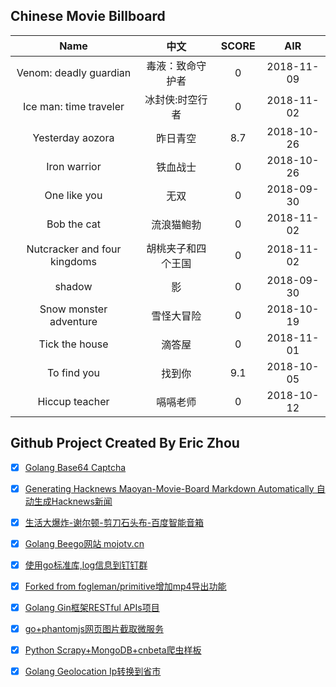 ## Chinese Movie Billboard
|   Name          | 中文           | SCORE   |  AIR|
|:-------------:|:-------------:| :-----:|:-----:|
|Venom: deadly guardian | 毒液：致命守护者 |0| 2018-11-09|
|Ice man: time traveler | 冰封侠:时空行者 |0| 2018-11-02|
|Yesterday aozora | 昨日青空 |8.7| 2018-10-26|
|Iron warrior | 铁血战士 |0| 2018-10-26|
|One like you | 无双 |0| 2018-09-30|
|Bob the cat | 流浪猫鲍勃 |0| 2018-11-02|
|Nutcracker and four kingdoms | 胡桃夹子和四个王国 |0| 2018-11-02|
|shadow | 影 |0| 2018-09-30|
|Snow monster adventure | 雪怪大冒险 |0| 2018-10-19|
|Tick the house | 滴答屋 |0| 2018-11-01|
|To find you | 找到你 |9.1| 2018-10-05|
|Hiccup teacher | 嗝嗝老师 |0| 2018-10-12|


## Github Project Created By Eric Zhou

- [x] [Golang Base64 Captcha](https://github.com/mojocn/base64Captcha)
- [x] [Generating Hacknews Maoyan-Movie-Board Markdown Automatically 自动生成Hacknews新闻](https://github.com/dejavuzhou/md-genie)
- [x] [生活大爆炸-谢尔顿-剪刀石头布-百度智能音箱](https://github.com/mojocn/dueros-bang-game)
- [x] [Golang Beego网站 mojotv.cn](https://github.com/mojocn/www.mojotv.cn)
- [x] [使用go标准库,log信息到钉钉群](https://github.com/mojocn/dooger)
- [x] [Forked from fogleman/primitive增加mp4导出功能](https://github.com/mojocn/primitive)
- [x] [Golang Gin框架RESTful APIs项目](https://github.com/JJJJJJJerk/ezier-golang-web-api-framework)
- [x] [go+phantomjs网页图片截取微服务](https://github.com/mojocn/screen_shot)
- [x] [Python Scrapy+MongoDB+cnbeta爬虫样板](https://github.com/mojocn/scrapy_mongodb_boilerplate_cnbeta)
- [x] [Golang Geolocation Ip转换到省市](https://github.com/mojocn/ip2location)





